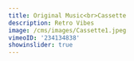 ```yaml
---
title: Original Music<br>Cassette
description: Retro Vibes
image: /cms/images/Cassette1.jpeg
vimeoID: '234134838'
showinslider: true
---
```


















